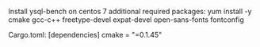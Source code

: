 Install ysql-bench on centos 7 additional required packages:
yum install -y cmake gcc-c++ freetype-devel expat-devel open-sans-fonts fontconfig

Cargo.toml:
[dependencies]
cmake = "=0.1.45"